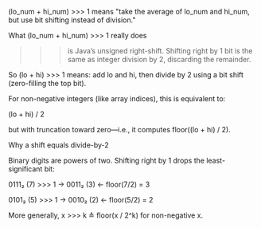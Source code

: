 (lo_num + hi_num) >>> 1 means 
"take the average of lo_num and hi_num, 
but use bit shifting instead of division."


What (lo_num + hi_num) >>> 1 really does

>>> is Java’s unsigned right-shift. Shifting right by 1 bit is the same as integer division by 2, discarding the remainder.

So (lo + hi) >>> 1 means: add lo and hi, then divide by 2 using a bit shift (zero-filling the top bit).

For non-negative integers (like array indices), this is equivalent to:

(lo + hi) / 2


but with truncation toward zero—i.e., it computes floor((lo + hi) / 2).

Why a shift equals divide-by-2

Binary digits are powers of two. Shifting right by 1 drops the least-significant bit:

0111₂ (7) >>> 1 → 0011₂ (3) ← floor(7/2) = 3

0101₂ (5) >>> 1 → 0010₂ (2) ← floor(5/2) = 2

More generally, x >>> k ≙ floor(x / 2^k) for non-negative x.